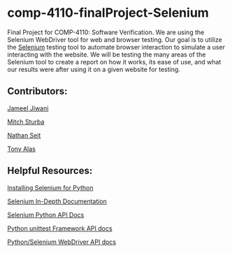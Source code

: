 # comp-4110-finalProject-Selenium
Final Project for COMP-4110: Software Verification. We are using the Selenium WebDriver tool for web and browser testing.
Our goal is to utilize the [Selenium](https://www.selenium.dev) testing tool to automate browser interaction to simulate a user interacting with the website.
We will be testing the many areas of the Selenium tool to create a report on how it works, its ease of use, and what our results were after using it on a given website for testing.

## Contributors:
[Jameel Jiwani](https://github.com/JameelJiwani)

[Mitch Sturba](https://github.com/MitchellSturba)

[Nathan Seit](https://github.com/nathan1505)

[Tony Alas](https://github.com/tonyalas)

## Helpful Resources:

[Installing Selenium for Python](https://selenium-python.readthedocs.io/installation.html#introduction)

[Selenium In-Depth Documentation](https://www.selenium.dev/documentation/en/)

[Selenium Python API Docs](https://www.selenium.dev/selenium/docs/api/py/api.html#)

[Python unittest Framework API docs](https://docs.python.org/3/library/unittest.html)

[Python/Selenium WebDriver API docs](https://selenium-python.readthedocs.io/api.html)
